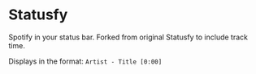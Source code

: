 Statusfy
========

Spotify in your status bar. Forked from original Statusfy to include track time. 

Displays in the format: `Artist - Title [0:00]`